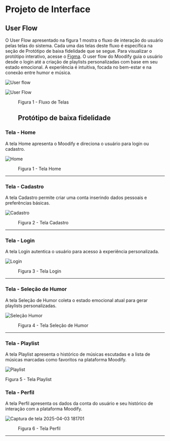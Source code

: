 
# Projeto de Interface

## User Flow
O User Flow apresentado na figura 1 mostra o fluxo de interação do usuário pelas telas do sistema. Cada uma das telas deste fluxo é específica na seção de Protótipo de baixa fidelidade que se segue. Para visualizar o protótipo interativo, acesse o <a href="https://www.figma.com/design/BESeDdDfkpRaj5SNCBajQh/Untitled?t=rUNqYjEcUlY2TVOg-0"> Figma</a>.
O user flow do Moodify guia o usuário desde o login até a criação de playlists personalizadas com base em seu estado emocional. A experiência é intuitiva, focada no bem-estar e na conexão entre humor e música.

![User flow](https://github.com/user-attachments/assets/9450fc0d-9551-4f8a-b719-9ac985b024fd)



![User Flow](https://github.com/user-attachments/assets/c9a0d77b-cbdb-4fd4-af69-f813823b9c4c)


<figure> 
    <figcaption>Figura 1 - Fluxo de Telas

## Protótipo de baixa fidelidade

</figure> 

<h3><b>Tela - Home </b></h3>
<p> A tela Home apresenta o Moodify e direciona o usuário para login ou cadastro. </p>
  
![Home](https://github.com/user-attachments/assets/63f47235-1bdd-42c4-bdb2-fbe4a0836b6b)

<figure> 
  <figcaption>Figura 1 - Tela Home
</figure> 
<hr>

<h3><b>Tela - Cadastro </b></h3>
<p> A tela Cadastro permite criar uma conta inserindo dados pessoais e preferências básicas. </p>
  
![Cadastro](https://github.com/user-attachments/assets/e7c33da9-f276-4e9e-b120-f0de3ff77a96)


<figure> 
  <figcaption>Figura 2 - Tela Cadastro
</figure> 
<hr>

<h3><b>Tela - Login </b></h3>
<p> A tela Login autentica o usuário para acesso à experiência personalizada. </p>
  
![Login](https://github.com/user-attachments/assets/a80c1c63-7308-4b40-b746-736452c9b39b)

<figure> 
  <figcaption>Figura 3 - Tela Login
</figure> 
<hr>

<h3><b>Tela - Seleção de Humor </b></h3>
<p> A tela Seleção de Humor coleta o estado emocional atual para gerar playlists personalizadas. </p>
  
![Seleção Humor](https://github.com/user-attachments/assets/33e04249-6915-4dfe-a63b-4eddb5c5330b)

<figure> 
  <figcaption>Figura 4 - Tela Seleção de Humor
</figure> 
<hr>

<h3><b>Tela - Playlist </b></h3>
<p> A tela Playlist apresenta o histórico de músicas escutadas e a lista de músicas marcadas como favoritos na plataforma Moodify. </p>

![Playlist](https://github.com/user-attachments/assets/2dc334b8-57b6-426c-8a21-aeceb06a41d0)

Figura 5 - Tela Playlist


<h3><b>Tela - Perfil </b></h3>
<p> A tela Perfil apresenta os dados da conta do usuário e seu histórico de interação com a plataforma Moodify. </p>
  
![Captura de tela 2025-04-03 181701](https://github.com/user-attachments/assets/e5643a63-b4ce-4fe2-87dd-b955ce80912b)

<figure> 
  <figcaption>Figura 6 - Tela Perfil
</figure> 
<hr>
